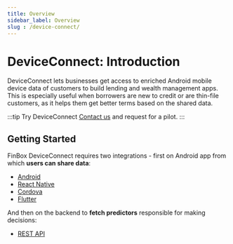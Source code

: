 ```yaml
---
title: Overview
sidebar_label: Overview
slug : /device-connect/
---
```


# DeviceConnect: Introduction
DeviceConnect lets businesses get access to enriched Android mobile device data of customers to build lending and wealth management apps. This is especially useful when borrowers are new to credit or are thin-file customers, as it helps them get better terms based on the shared data.

:::tip Try DeviceConnect
[Contact us](https://finbox.in/contact-us) and request for a pilot.
:::

## Getting Started
FinBox DeviceConnect requires two integrations - first on Android app from which **users can share data**:
- [Android](/device-connect/android.html)
- [React Native](/device-connect/react-native.html)
- [Cordova](/device-connect/cordova.html)
- [Flutter](/device-connect/flutter.html)

And then on the backend to **fetch predictors** responsible for making decisions:
- [REST API](/device-connect/rest-api.html)


